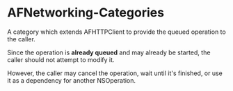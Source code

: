 AFNetworking-Categories
=======================

A category which extends AFHTTPClient to provide the queued operation to the caller.
 
Since the operation is **already queued** and may already be started, the caller should not attempt to modify it.
 
However, the caller may cancel the operation, wait until it's finished, or use it as a dependency for another NSOperation.
